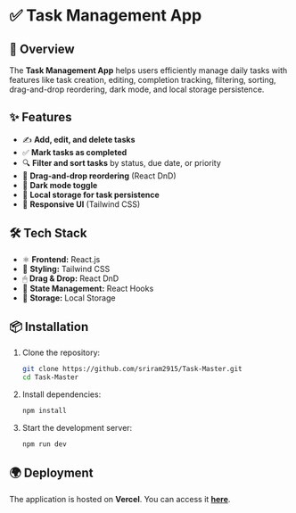 # ✅ Task Management App

## 🚀 Overview
The **Task Management App** helps users efficiently manage daily tasks with features like task creation, editing, completion tracking, filtering, sorting, drag-and-drop reordering, dark mode, and local storage persistence.

## ✨ Features
- ✍️ **Add, edit, and delete tasks**
- ✅ **Mark tasks as completed**
- 🔍 **Filter and sort tasks** by status, due date, or priority
- 🎯 **Drag-and-drop reordering** (React DnD)
- 🌙 **Dark mode toggle**
- 💾 **Local storage for task persistence**
- 📱 **Responsive UI** (Tailwind CSS)

## 🛠 Tech Stack
- ⚛️ **Frontend:** React.js
- 🎨 **Styling:** Tailwind CSS
- 🖱 **Drag & Drop:** React DnD
- 🔄 **State Management:** React Hooks
- 💽 **Storage:** Local Storage

## 📦 Installation
1. Clone the repository:
   ```sh
   git clone https://github.com/sriram2915/Task-Master.git
   cd Task-Master
   ```
2. Install dependencies:
   ```sh
   npm install
   ```
3. Start the development server:
   ```sh
   npm run dev
   ```

## 🌍 Deployment
The application is hosted on **Vercel**. You can access it **[here](https://task-master-gilt-ten.vercel.app/)**.


